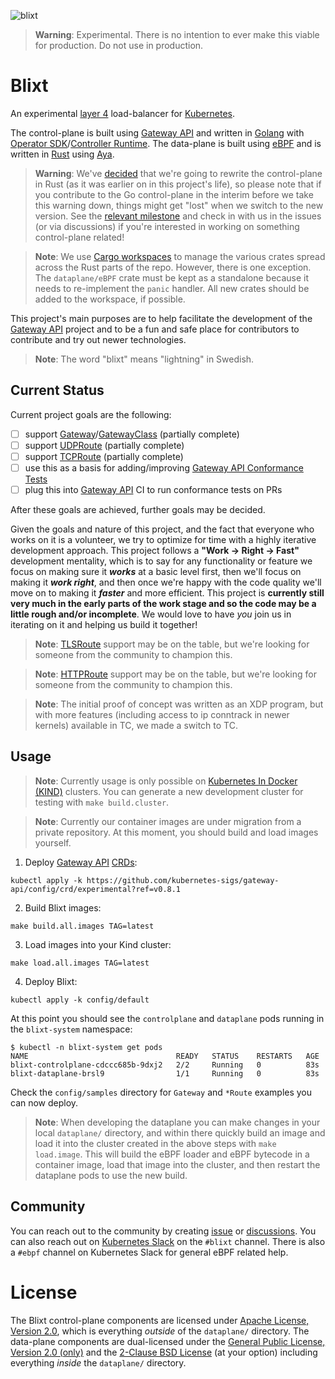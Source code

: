 ![blixt](https://github.com/kubernetes-sigs/blixt/assets/5332524/387ce94a-88fd-43a9-bde9-73fb9005564d)

> **Warning**: Experimental. There is no intention to ever make this viable for production. Do not use in production.

# Blixt

An experimental [layer 4][osi] load-balancer for [Kubernetes][k8s].

The control-plane is built using [Gateway API][gwapi] and written in
[Golang][go] with [Operator SDK][osdk]/[Controller Runtime][crn]. The
data-plane is built using [eBPF][ebpf] and is written in [Rust][rust] using
[Aya][aya].

> **Warning**: We've [decided](https://github.com/kubernetes-sigs/blixt/discussions/150) that we're going to rewrite
> the control-plane in Rust (as it was earlier on in this project's life), so please note that if you contribute to
> the Go control-plane in the interim before we take this warning down, things might get "lost" when we switch to the
> new version. See the [relevant milestone](https://github.com/kubernetes-sigs/blixt/milestone/8) and check in with
> us in the issues (or via discussions) if you're interested in working on something control-plane related!

> **Note**: We use [Cargo workspaces](https://doc.rust-lang.org/book/ch14-03-cargo-workspaces.html) 
> to manage the various crates spread across the Rust parts of the repo. However, there is one exception.
> The `dataplane/eBPF` crate must be kept as a standalone because it needs to re-implement the `panic` handler.
> All new crates should be added to the workspace, if possible.
 
This project's main purposes are to help facilitate the development of the
[Gateway API][gwapi] project and to be a fun and safe place for contributors to
contribute and try out newer technologies.

> **Note**: The word "blixt" means "lightning" in Swedish.

[osi]:https://en.wikipedia.org/wiki/OSI_model
[k8s]:https://kubernetes.io
[gwapi]:https://gateway-api.sigs.k8s.io
[go]:https://go.dev
[osdk]:https://sdk.operatorframework.io/
[crn]:https://github.com/kubernetes-sigs/controller-runtime
[ebpf]:https://www.tigera.io/learn/guides/ebpf/ebpf-xdp/
[rust]:https://rust-lang.org
[aya]:https://aya-rs.dev

## Current Status

Current project goals are the following:

- [ ] support [Gateway][gw]/[GatewayClass][gwc] (partially complete)
- [ ] support [UDPRoute][udproute] (partially complete)
- [ ] support [TCPRoute][tcproute] (partially complete)
- [ ] use this as a basis for adding/improving [Gateway API Conformance Tests][gwcnf]
- [ ] plug this into [Gateway API][gwapi] CI to run conformance tests on PRs

After these goals are achieved, further goals may be decided.

Given the goals and nature of this project, and the fact that everyone who works
on it is a volunteer, we try to optimize for time with a highly iterative
development approach. This project follows a **"Work -> Right -> Fast"** development
mentality, which is to say for any functionality or feature we focus on making sure
it **_works_** at a basic level first, then we'll focus on making it **_work right_**,
and then once we're happy with the code quality we'll move on to making it **_faster_**
and more efficient. This project is **currently still very much in the early parts of
the work stage and so the code may be a little rough and/or incomplete**. We would love
to have _you_ join us in iterating on it and helping us build it together!

> **Note**: [TLSRoute][tlsroute] support may be on the table, but we're looking
> for someone from the community to champion this.

> **Note**: [HTTPRoute][httproute] support may be on the table, but we're looking
> for someone from the community to champion this.

> **Note**: The initial proof of concept was written as an XDP program, but
> with more features (including access to ip conntrack in newer kernels)
> available in TC, we made a switch to TC.

[gw]:https://gateway-api.sigs.k8s.io/references/spec/#gateway.networking.k8s.io/v1beta1.Gateway
[gwc]:https://gateway-api.sigs.k8s.io/references/spec/#gateway.networking.k8s.io/v1beta1.GatewayClass
[udproute]:https://gateway-api.sigs.k8s.io/references/spec/#gateway.networking.k8s.io/v1alpha2.UDPRoute
[tcproute]:https://gateway-api.sigs.k8s.io/references/spec/#gateway.networking.k8s.io/v1alpha2.TCPRoute
[gwcnf]:https://github.com/kubernetes-sigs/gateway-api/tree/main/conformance
[gwapi]:https://gateway-api.sigs.k8s.io
[tlsroute]:https://gateway-api.sigs.k8s.io/references/spec/#gateway.networking.k8s.io/v1alpha2.TLSRoute
[httproute]:https://gateway-api.sigs.k8s.io/references/spec/#gateway.networking.k8s.io/v1beta1.HTTPRoute

## Usage

> **Note**: Currently usage is only possible on [Kubernetes In Docker
> (KIND)][kind] clusters. You can generate a new development cluster for
> testing with `make build.cluster`.

> **Note**: Currently our container images are under migration from a private repository.
> At this moment, you should build and load images yourself.

1. Deploy [Gateway API][gwapi] [CRDs][crds]:

```console
kubectl apply -k https://github.com/kubernetes-sigs/gateway-api/config/crd/experimental?ref=v0.8.1
```

2. Build Blixt images:

```console
make build.all.images TAG=latest
```

3. Load images into your Kind cluster:

```console
make load.all.images TAG=latest
```

4. Deploy Blixt:

```console
kubectl apply -k config/default
```

At this point you should see the `controlplane` and `dataplane` pods running
in the `blixt-system` namespace:

```console
$ kubectl -n blixt-system get pods
NAME                                 READY   STATUS    RESTARTS   AGE
blixt-controlplane-cdccc685b-9dxj2   2/2     Running   0          83s
blixt-dataplane-brsl9                1/1     Running   0          83s
```

Check the `config/samples` directory for `Gateway` and `*Route` examples you
can now deploy.

> **Note**: When developing the dataplane you can make changes in your local
> `dataplane/` directory, and within there quickly build an image and load it
> into the cluster created in the above steps with `make load.image`. This will
> build the eBPF loader and eBPF bytecode in a container image, load that image
> into the cluster, and then restart the dataplane pods to use the new build.

[kind]:https://github.com/kubernetes-sigs/kind
[gwapi]:https://github.com/kubernetes-sigs/gateway-api
[crds]:https://kubernetes.io/docs/concepts/extend-kubernetes/api-extension/custom-resources/

## Community

You can reach out to the community by creating [issue][issues] or
[discussions][disc]. You can also reach out on [Kubernetes Slack][kslack] on the
`#blixt` channel. There is also a `#ebpf` channel on Kubernetes Slack for general
eBPF related help.

[donation]:https://github.com/kubernetes/org/issues/3875
[gwapi]:https://gateway-api.sigs.k8s.io/
[gwapi-meet]:https://gateway-api.sigs.k8s.io/contributing/#meetings
[issues]:https://github.com/kubernetes-sigs/blixt/issues
[disc]:https://github.com/kubernetes-sigs/blixt/discussions
[kslack]:https://kubernetes.slack.com

# License

The Blixt control-plane components are licensed under [Apache License, Version
2.0][apache2], which is everything _outside_ of the `dataplane/` directory. The
data-plane components are dual-licensed under the [General Public License,
Version 2.0 (only)][gplv2] and the [2-Clause BSD License][bsd2c] (at your
option) including everything _inside_ the `dataplane/` directory.

[apache2]:https://github.com/kubernetes-sigs/blixt/blob/main/LICENSE
[gplv2]:https://github.com/kubernetes-sigs/blixt/blob/main/dataplane/LICENSE.GPL-2.0
[bsd2c]:https://github.com/kubernetes-sigs/blixt/blob/main/dataplane/LICENSE.BSD-2-Clause
